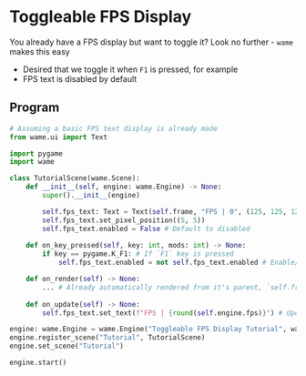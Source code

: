# Toggleable FPS Display
You already have a FPS display but want to toggle it? Look no further - `wame` makes this easy
- Desired that we toggle it when `F1` is pressed, for example
- FPS text is disabled by default

## Program
```python
# Assuming a basic FPS text display is already made
from wame.ui import Text

import pygame
import wame

class TutorialScene(wame.Scene):
    def __init__(self, engine: wame.Engine) -> None:
        super().__init__(engine)

        self.fps_text: Text = Text(self.frame, "FPS | 0", (125, 125, 125), pygame.font.SysFont("Ubuntu", 12))
        self.fps_text.set_pixel_position((5, 5))
        self.fps_text.enabled = False # Default to disabled
    
    def on_key_pressed(self, key: int, mods: int) -> None:
        if key == pygame.K_F1: # If `F1` key is pressed
            self.fps_text.enabled = not self.fps_text.enabled # Enable/Disable it

    def on_render(self) -> None:
        ... # Already automatically rendered from it's parent, `self.frame`
    
    def on_update(self) -> None:
        self.fps_text.set_text(f"FPS | {round(self.engine.fps)}") # Update text each frame

engine: wame.Engine = wame.Engine("Toggleable FPS Display Tutorial", wame.Pipeline.PYGAME)
engine.register_scene("Tutorial", TutorialScene)
engine.set_scene("Tutorial")

engine.start()
```